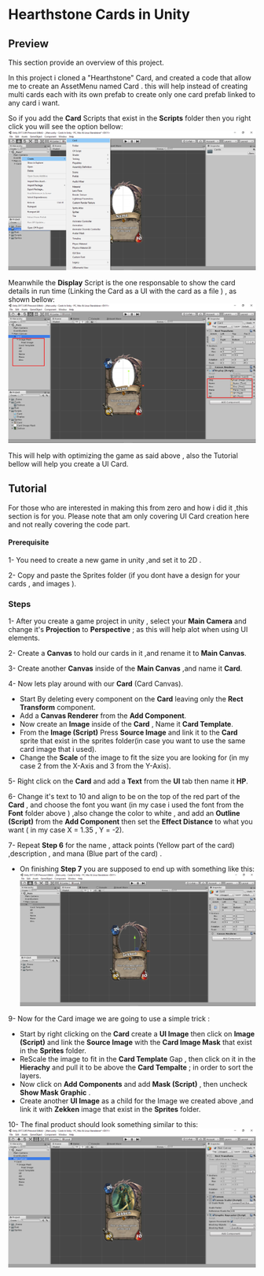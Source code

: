 # Hearthstone Cards in Unity

## Preview
This section provide an overview of this project.

In this project i cloned a "Hearthstone" Card, and created a code that allow me to create an AssetMenu named Card .
this will help instead of creating multi cards each with its own prefab to create only one card prefab linked to any card i want.

So if you add the **Card** Scripts that exist in the **Scripts** folder then you right click you will see the option bellow:
![](Screenshot_20.png)

Meanwhile the **Display** Script is the one responsable to show the card details in run time (Linking the Card as a UI with the card as a file ) , as shown bellow:
![](Screenshot_21.png)

This will help with optimizing the game as said above , also the Tutorial bellow will help you create a UI Card.


## Tutorial
For those who are interested in making this from zero and how i did it ,this section is for you.
Please note that am only covering UI Card creation here and not really covering the code part. 
  #### Prerequisite
  1- You need to create a new game in unity ,and set it to 2D .
  
  2- Copy and paste the Sprites folder (if you dont have a design for your cards , and images ).
  
  ### Steps 
  1- After you create a game project in unity , select your **Main Camera** and change it's **Projection** to **Perspective** ; as this will help alot when using UI elements.
  
  2- Create a **Canvas** to hold our cards in it ,and rename it to **Main Canvas**.
  
  3- Create another **Canvas** inside of the **Main Canvas** ,and name it **Card**.
  
  4- Now lets play around with our **Card** (Card Canvas).
  - Start By deleting every component on the **Card** leaving only the **Rect Transform** component.
  - Add a **Canvas Renderer** from the **Add Component**.
  - Now create an **Image** inside of the **Card** , Name it **Card Template**.
  - From the **Image (Script)** Press **Source Image** and link it to the **Card** sprite that exist in the sprites folder(in case you want to use the same card image that i used).
  - Change the **Scale** of the image to fit the size you are looking for (in my case 2 from the X-Axis and 3 from the Y-Axis).
  
  5- Right click on the **Card** and add a **Text** from the **UI** tab then name it **HP**.
  
  6- Change it's text to 10 and align to be on the top of the red part of the **Card** , and choose the font you want (in my case i used the font from the **Font** folder above ) ,also change the color to white , and add an **Outline (Script)** from the **Add Component** then set the **Effect Distance** to what you want ( in my case X = 1.35 , Y = -2).
  
  7- Repeat **Step 6** for the name , attack points (Yellow part of the card) ,description , and mana (Blue part of the card) .
  - On finishing **Step 7** you are supposed to end up with something like this:
  ![](Screenshot_18.png)
  
  9- Now for the Card image we are going to use a simple trick :
  - Start by right clicking on the **Card** create a **UI Image** then click on **Image (Script)** and link the **Source Image** with the **Card Image Mask** that exist in the **Sprites** folder.
  - ReScale the image to fit in the **Card Template** Gap , then click on it in the **Hierachy** and pull it to be above the **Card Tempalte** ; in order to sort the layers.
  - Now click on **Add Components** and add **Mask (Script)** , then uncheck **Show Mask Graphic** .
  - Create another **UI Image** as a child for the Image we created above ,and link it with **Zekken** image that exist in the **Sprites** folder.
  
  10- The final product should look something similar to this:
  ![](Screenshot_19.png)
  
  
  
  
